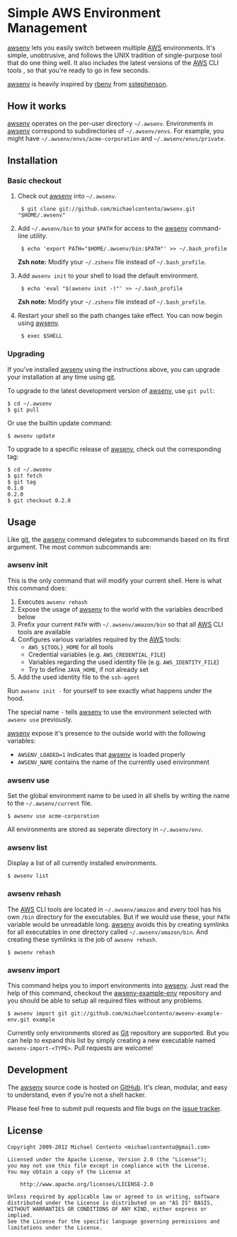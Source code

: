 # Simple AWS Environment Management 

[awsenv][] lets you easily switch between multiple [AWS][] environments. It's
simple, unobtrusive, and follows the UNIX tradition of single-purpose tool that
do one thing well. It also includes the latest versions of the [AWS][] CLI tools
, so that you're ready to go in few seconds.

[awsenv][] is heavily inspired by [rbenv][] from [sstephenson][].

## How it works

[awsenv][] operates on the per-user directory `~/.awsenv`. Environments in
[awsenv][] correspond to subdirectories of `~/.awsenv/envs`. For example, you
might have `~/.awsenv/envs/acme-corporation` and `~/.awsenv/envs/private`.

## Installation

### Basic checkout

1. Check out [awsenv][] into `~/.awsenv`.

        $ git clone git://github.com/michaelcontento/awsenv.git "$HOME/.awsenv"

2. Add `~/.awsenv/bin` to your `$PATH` for access to the [awsenv][] command-line
utility.

        $ echo 'export PATH="$HOME/.awsenv/bin:$PATH"' >> ~/.bash_profile

    **Zsh note:** Modify your `~/.zshenv` file instead of `~/.bash_profile`.

3. Add `awsenv init` to your shell to load the default environment.

        $ echo 'eval "$(awsenv init -)"' >> ~/.bash_profile

    **Zsh note:** Modify your `~/.zshenv` file instead of `~/.bash_profile`.

4. Restart your shell so the path changes take effect. You can now begin using
[awsenv][].

        $ exec $SHELL

### Upgrading

If you've installed [awsenv][] using the instructions above, you can upgrade 
your installation at any time using [git][].

To upgrade to the latest development version of [awsenv][], use `git pull`:

    $ cd ~/.awsenv
    $ git pull

Or use the builtin update command:

    $ awsenv update

To upgrade to a specific release of [awsenv][], check out the corresponding tag:

    $ cd ~/.awsenv
    $ git fetch
    $ git tag
    0.1.0
    0.2.0
    $ git checkout 0.2.0

## Usage

Like [git][], the [awsenv][] command delegates to subcommands based on its first
argument. The most common subcommands are:

### awsenv init

This is the only command that will modify your current shell. Here is what this
command does:

1. Executes `awsenv rehash`
2. Expose the usage of [awsenv][] to the world with the variables described
below
3. Prefix your current `PATH` with `~/.awsenv/amazon/bin` so that all [AWS][]
CLI tools are available
4. Configures various variables required by the [AWS][] tools:
    * `AWS_${TOOL}_HOME` for all tools
    * Credential variables (e.g. `AWS_CREDENTIAL_FILE`)
    * Variables regarding the used identity file (e.g. `AWS_IDENTITY_FILE`)
    * Try to define `JAVA_HOME`, if not already set
5. Add the used identity file to the `ssh-agent`

Run `awsenv init -` for yourself to see exactly what happens under the hood.

The special name `-` tells [awsenv][] to use the environment selected with
`awsenv use` previously.

[awsenv][] expose it's presence to the outside world with the following 
variables:

* `AWSENV_LOADED=1` indicates that [awsenv][] is loaded properly
* `AWSENV_NAME` contains the name of the currently used environment

### awsenv use

Set the global environment name to be used in all shells by writing the name to
the `~/.awsenv/current` file.

    $ awsenv use acme-corporation

All environments are stored as seperate directory in `~/.awsenv/env`.

### awsenv list

Display a list of all currently installed environments.

    $ awsenv list

### awsenv rehash

The [AWS][] CLI tools are located in `~/.awsenv/amazon` and *every* tool has his
own `/bin` directory for the executables. But if we would use these, your `PATH`
variable would be unreadable long. [awsenv][] avoids this by creating symlinks
for all executables in one directory called `~/.awsenv/amazon/bin`. And creating
these symlinks is the job of `awsenv rehash`.

    $ awsenv rehash

### awsenv import

This command helps you to import environments into [awsenv][]. Just read the 
help of this command, checkout the [awsenv-example-env][] repository and you 
should be able to setup all required files without any problems.

	$ awsenv import git git://github.com/michaelcontento/awsenv-example-env.git example

Currently only environments stored as [Git][] repository are supported. But you 
can help to expand this list by simply creating a new executable named 
`awsenv-import-<TYPE>`. Pull requests are welcome!

## Development

The [awsenv][] source code is hosted on [GitHub][]. It's clean, modular, and 
easy to understand, even if you're not a shell hacker.

Please feel free to submit pull requests and file bugs on the [issue tracker][].

## License

    Copyright 2009-2012 Michael Contento <michaelcontento@gmail.com>

    Licensed under the Apache License, Version 2.0 (the "License");
    you may not use this file except in compliance with the License.
    You may obtain a copy of the License at

        http://www.apache.org/licenses/LICENSE-2.0

    Unless required by applicable law or agreed to in writing, software
    distributed under the License is distributed on an "AS IS" BASIS,
    WITHOUT WARRANTIES OR CONDITIONS OF ANY KIND, either express or implied.
    See the License for the specific language governing permissions and
    limitations under the License.

  [AWS]: https://aws.amazon.com/
  [GitHub]: https://github.com
  [awsenv]: https://github.com/michaelcontento/awsenv
  [awsenv-example-env]: https://github.com/michaelcontento/awsenv-example-env
  [git]: http://git-scm.com
  [issue tracker]: https://github.com/michaelcontento/awsenv/issues
  [rbenv]: https://github.com/sstephenson/rbenv
  [sstephenson]: https://github.com/sstephenson
